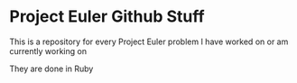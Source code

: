 # Project Euler Github Stuff

This is a repository for every Project Euler problem I have worked on or am currently working on

They are done in Ruby

